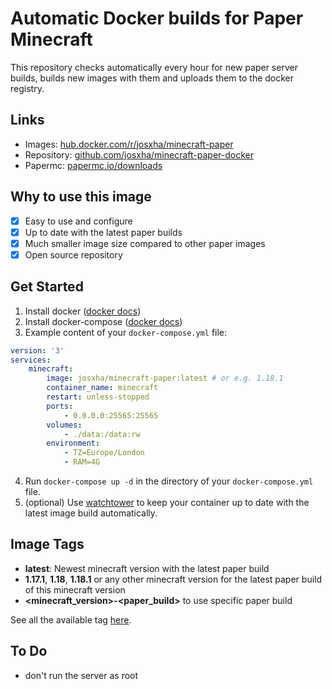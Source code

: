 # Automatic Docker builds for Paper Minecraft

This repository checks automatically every hour for new paper server builds, builds new images with them and uploads them to the docker registry.

## Links
- Images: [hub.docker.com/r/josxha/minecraft-paper](https://hub.docker.com/r/josxha/minecraft-paper)
- Repository: [github.com/josxha/minecraft-paper-docker](https://github.com/josxha/minecraft-paper-docker)
- Papermc: [papermc.io/downloads](https://papermc.io/downloads)

## Why to use this image
- [x] Easy to use and configure
- [x] Up to date with the latest paper builds
- [x] Much smaller image size compared to other paper images
- [x] Open source repository

## Get Started
1. Install docker ([docker docs](https://docs.docker.com/get-docker/))
2. Install docker-compose ([docker docs](https://docs.docker.com/compose/install/))
3. Example content of your `docker-compose.yml` file:
```yaml
version: '3'
services:
    minecraft:
        image: josxha/minecraft-paper:latest # or e.g. 1.18.1
        container_name: minecraft
        restart: unless-stopped
        ports:
            - 0.0.0.0:25565:25565
        volumes:
            - ./data:/data:rw
        environment:
            - TZ=Europe/London
            - RAM=4G
```
4. Run `docker-compose up -d` in the directory of your `docker-compose.yml` file.
5. (optional) Use [watchtower](https://hub.docker.com/r/containrrr/watchtower) to keep your container up to date with the latest image build automatically.

## Image Tags
- **latest**: Newest minecraft version with the latest paper build
- **1.17.1**, **1.18**, **1.18.1** or any other minecraft version for the latest paper build of this minecraft version
- **<minecraft_version>-<paper_build>** to use specific paper build

See all the available tag [here](https://hub.docker.com/r/josxha/minecraft-paper/tags).

## To Do
- don't run the server as root